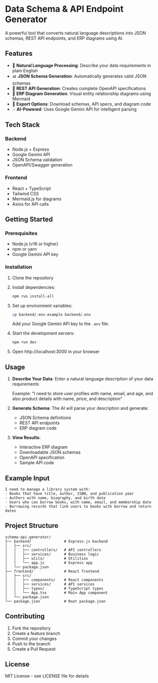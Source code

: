 # Data Schema & API Endpoint Generator

A powerful tool that converts natural language descriptions into JSON schemas, REST API endpoints, and ERP diagrams using AI.

## Features

- 🧠 **Natural Language Processing**: Describe your data requirements in plain English
- 📊 **JSON Schema Generation**: Automatically generates valid JSON schemas
- 🔗 **REST API Generation**: Creates complete OpenAPI specifications
- 🎨 **ERP Diagram Generation**: Visual entity relationship diagrams using Mermaid
- 🚀 **Export Options**: Download schemas, API specs, and diagram code
- 💡 **AI-Powered**: Uses Google Gemini API for intelligent parsing

## Tech Stack

### Backend
- Node.js + Express
- Google Gemini API
- JSON Schema validation
- OpenAPI/Swagger generation

### Frontend
- React + TypeScript
- Tailwind CSS
- Mermaid.js for diagrams
- Axios for API calls

## Getting Started

### Prerequisites
- Node.js (v16 or higher)
- npm or yarn
- Google Gemini API key

### Installation

1. Clone the repository
2. Install dependencies:
   ```bash
   npm run install-all
   ```

3. Set up environment variables:
   ```bash
   cp backend/.env.example backend/.env
   ```
   Add your Google Gemini API key to the `.env` file.

4. Start the development servers:
   ```bash
   npm run dev
   ```

5. Open http://localhost:3000 in your browser

## Usage

1. **Describe Your Data**: Enter a natural language description of your data requirements
   
   Example: "I need to store user profiles with name, email, and age, and also product details with name, price, and description"

2. **Generate Schema**: The AI will parse your description and generate:
   - JSON Schema definitions
   - REST API endpoints
   - ERP diagram code

3. **View Results**: 
   - Interactive ERP diagram
   - Downloadable JSON schemas
   - OpenAPI specification
   - Sample API code

## Example Input

```
I need to manage a library system with:
- Books that have title, author, ISBN, and publication year
- Authors with name, biography, and birth date
- Users who can borrow books, with name, email, and membership date
- Borrowing records that link users to books with borrow and return dates
```

## Project Structure

```
schema-api-generator/
├── backend/               # Express.js backend
│   ├── src/
│   │   ├── controllers/   # API controllers
│   │   ├── services/      # Business logic
│   │   ├── utils/         # Utilities
│   │   └── app.js         # Express app
│   └── package.json
├── frontend/              # React frontend
│   ├── src/
│   │   ├── components/    # React components
│   │   ├── services/      # API services
│   │   ├── types/         # TypeScript types
│   │   └── App.tsx        # Main App component
│   └── package.json
└── package.json           # Root package.json

```

## Contributing

1. Fork the repository
2. Create a feature branch
3. Commit your changes
4. Push to the branch
5. Create a Pull Request

## License

MIT License - see LICENSE file for details 